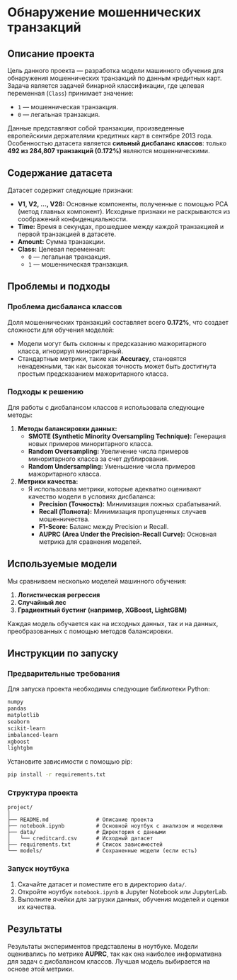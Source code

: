 # Обнаружение мошеннических транзакций

## Описание проекта

Цель данного проекта — разработка модели машинного обучения для обнаружения мошеннических транзакций по данным кредитных карт. Задача является задачей бинарной классификации, где целевая переменная (`Class`) принимает значение:
- `1` — мошенническая транзакция.
- `0` — легальная транзакция.

Данные представляют собой транзакции, произведенные европейскими держателями кредитных карт в сентябре 2013 года. Особенностью датасета является **сильный дисбаланс классов**: только **492 из 284,807 транзакций (0.172%)** являются мошенническими.

## Содержание датасета

Датасет содержит следующие признаки:
- **V1, V2, ..., V28:** Основные компоненты, полученные с помощью PCA (метод главных компонент). Исходные признаки не раскрываются из соображений конфиденциальности.
- **Time:** Время в секундах, прошедшее между каждой транзакцией и первой транзакцией в датасете.
- **Amount:** Сумма транзакции.
- **Class:** Целевая переменная:
  - `0` — легальная транзакция.
  - `1` — мошенническая транзакция.

## Проблемы и подходы

### Проблема дисбаланса классов
Доля мошеннических транзакций составляет всего **0.172%**, что создает сложности для обучения моделей:
- Модели могут быть склонны к предсказанию мажоритарного класса, игнорируя миноритарный.
- Стандартные метрики, такие как **Accuracy**, становятся ненадежными, так как высокая точность может быть достигнута простым предсказанием мажоритарного класса.

### Подходы к решению
Для работы с дисбалансом классов я использовала следующие методы:
1. **Методы балансировки данных:**
   - **SMOTE (Synthetic Minority Oversampling Technique):** Генерация новых примеров миноритарного класса.
   - **Random Oversampling:** Увеличение числа примеров миноритарного класса за счет дублирования.
   - **Random Undersampling:** Уменьшение числа примеров мажоритарного класса.
2. **Метрики качества:**
   - Я использовала метрики, которые адекватно оценивают качество модели в условиях дисбаланса:
     - **Precision (Точность):** Минимизация ложных срабатываний.
     - **Recall (Полнота):** Минимизация пропущенных случаев мошенничества.
     - **F1-Score:** Баланс между Precision и Recall.
     - **AUPRC (Area Under the Precision-Recall Curve):** Основная метрика для сравнения моделей.

## Используемые модели

Мы сравниваем несколько моделей машинного обучения:
1. **Логистическая регрессия**
2. **Случайный лес**
3. **Градиентный бустинг (например, XGBoost, LightGBM)**

Каждая модель обучается как на исходных данных, так и на данных, преобразованных с помощью методов балансировки.

## Инструкции по запуску

### Предварительные требования
Для запуска проекта необходимы следующие библиотеки Python:
```bash
numpy
pandas
matplotlib
seaborn
scikit-learn
imbalanced-learn
xgboost
lightgbm
```

Установите зависимости с помощью pip:
```bash
pip install -r requirements.txt
```

### Структура проекта
```
project/
│
├── README.md               # Описание проекта
├── notebook.ipynb          # Основной ноутбук с анализом и моделями
├── data/                   # Директория с данными
│   └── creditcard.csv      # Исходный датасет
├── requirements.txt        # Список зависимостей
└── models/                 # Сохраненные модели (если есть)
```

### Запуск ноутбука
1. Скачайте датасет и поместите его в директорию `data/`.
2. Откройте ноутбук `notebook.ipynb` в Jupyter Notebook или JupyterLab.
3. Выполните ячейки для загрузки данных, обучения моделей и оценки их качества.

## Результаты

Результаты экспериментов представлены в ноутбуке. Модели оценивались по метрике **AUPRC**, так как она наиболее информативна для задач с дисбалансом классов. Лучшая модель выбирается на основе этой метрики.
